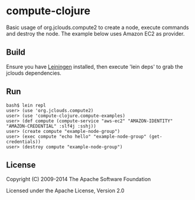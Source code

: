 # compute-clojure

Basic usage of org.jclouds.compute2 to create a node, execute commands and destroy the node. The example below uses Amazon EC2 as provider.

## Build

Ensure you have [Leiningen](http://github.com/technomancy/leiningen) installed, then execute 'lein deps' to grab the jclouds dependencies. 

## Run

    bash$ lein repl
    user> (use 'org.jclouds.compute2)
    user> (use 'compute-clojure.compute-examples)
    user> (def compute (compute-service "aws-ec2" "AMAZON-IDENTITY" "AMAZON-CREDENTIAL" :slf4j :sshj))
    user> (create compute "example-node-group")
    user> (exec compute "echo hello" "example-node-group" (get-credentials))
    user> (destroy compute "example-node-group")

## License

Copyright (C) 2009-2014 The Apache Software Foundation

Licensed under the Apache License, Version 2.0 
